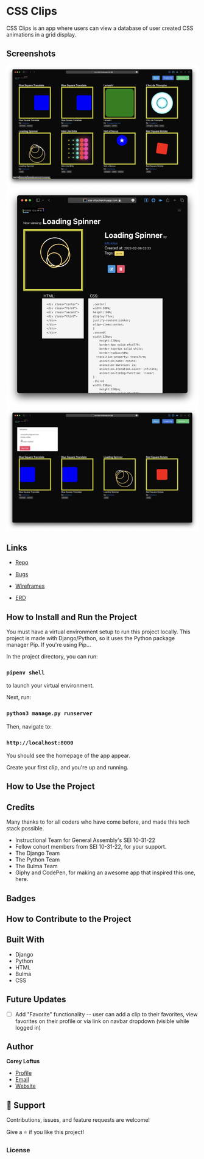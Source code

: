# CSS Clips

CSS Clips is an app where users can view a database of user created CSS animations in a grid display.

## Screenshots
![Index Page](main_app/static/assets/screenshots/index-route.png)
![Detail Page (showing mobile responsiveness)](main_app/static/assets/screenshots/detail-route-mobile.png)
![User Profile route](main_app/static/assets/screenshots/profile-route.png)

## Links

-   [Repo](https://github.com/coreyloftus/css-giphy/edit/main/readme.md "Repo")

-   [Bugs](https://github.com/coreyloftus/css-giphy/issues "Issues Page")

-   [Wireframes](https://www.figma.com/file/g76YgWIyT3rpwRORYhhRxl/CSSclips?node-id=0%3A1&t=CbeFnI6NZkVwaiTI-1 "Figma Wireframes")

-   [ERD](https://lucid.app/lucidchart/5f8c4e99-2a6d-4141-9767-383d972d3539/edit?viewport_loc=-133%2C181%2C1936%2C1024%2C0_0&invitationId=inv_b147fe33-04b3-4390-87c7-63998297fbd9, "Lucid ERD")

## How to Install and Run the Project

You must have a virtual environment setup to run this project locally. This project is made with Django/Python, so it uses the Python package manager Pip. If you're using Pip...

In the project directory, you can run:

### `pipenv shell`

to launch your virtual environment.

Next, run:

### `python3 manage.py runserver`

Then, navigate to:

### `http://localhost:8000`

You should see the homepage of the app appear.

Create your first clip, and you're up and running.

## How to Use the Project

## Credits

Many thanks to for all coders who have come before, and made this tech stack possible.

-   Instructional Team for General Assembly's SEI 10-31-22
-   Fellow cohort members from SEI 10-31-22, for your support.
-   The Django Team
-   The Python Team
-   The Bulma Team
-   Giphy and CodePen, for making an awesome app that inspired this one, here.

## Badges

## How to Contribute to the Project

## Built With

-   Django
-   Python
-   HTML
-   Bulma
-   CSS

## Future Updates

-   [ ] Add "Favorite" functionality -- user can add a clip to their favorites, view favorites on their profile or via link on navbar dropdown (visible while logged in)

## Author

**Corey Loftus**

-   [Profile](https://github.com/rohit19060 "Corey Loftus")
-   [Email](mailto:coreyloftus@gmail.com?subject=Hi "Hi there!")
-   [Website](https://corey-loftus.netlify.app "My Portfolio")

## 🤝 Support

Contributions, issues, and feature requests are welcome!

Give a ⭐️ if you like this project!

### License

